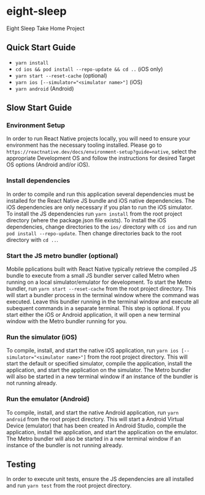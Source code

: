 # eight-sleep
Eight Sleep Take Home Project

## Quick Start Guide
- `yarn install`
- `cd ios && pod install --repo-update && cd ..` (iOS only)
- `yarn start --reset-cache` (optional)
- `yarn ios [--simulator="<simulator name>"]` (iOS)
- `yarn android` (Android)

## Slow Start Guide

### Environment Setup
In order to run React Native projects locally, you will need to ensure your environment has the necessary tooling installed. Please go to `https://reactnative.dev/docs/environment-setup?guide=native`, select the appropriate Development OS and follow the instructions for desired Target OS options (Android and/or iOS).

### Install dependencies
In order to compile and run this application several dependencies must be installed for the React Native JS bundle and iOS native dependencies. The iOS dependencies are only necessary if you plan to run the iOS simulator. To install the JS dependencies run `yarn install` from the root project directory (where the package.json file exists). To install the iOS dependencies, change directories to the `ios/` directory with `cd ios` and run `pod install --repo-update`. Then change directories back to the root directory with `cd ..`.

### Start the JS metro bundler (optional)
Mobile pplications built with React Native typically retrieve the compiled JS bundle to execute from a small JS bundler server called Metro when running on a local simulator/emulator for development. To start the Metro bundler, run `yarn start --reset-cache` from the root project directory. This will start a bundler process in the terminal window where the command was executed. Leave this bundler running in the terminal window and execute all subequent commands in a separate terminal. This step is optional. If you start either the iOS or Android application, it will open a new terminal window with the Metro bundler running for you.

### Run the simulator (iOS)
To compile, install, and start the native iOS application, run `yarn ios [--simulator="<simulator name>"]` from the root project directory. This will start the default or specified simulator, compile the application, install the application, and start the application on the simulator. The Metro bundler will also be started in a new terminal window if an instance of the bundler is not running already.

### Run the emulator (Android)
To compile, install, and start the native Android application, run `yarn android` from the root project directory. This will start a Android Virtual Device (emulator) that has been created in Android Studio, compile the application, install the application, and start the application on the emulator. The Metro bundler will also be started in a new terminal window if an instance of the bundler is not running already.

## Testing
In order to execute unit tests, ensure the JS dependencies are all installed and run `yarn test` from the root project directory.
